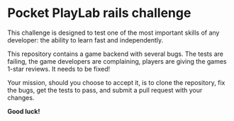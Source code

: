Pocket PlayLab rails challenge
==============================

This challenge is designed to test one of the most important skills of any
developer: the ability to learn fast and independently.

This repository contains a game backend with several bugs. The tests are
failing, the game developers are complaining, players are giving the games
1-star reviews. It needs to be fixed!

Your mission, should you choose to accept it, is to clone the repository, fix
the bugs, get the tests to pass, and submit a pull request with your changes.

**Good luck!**
